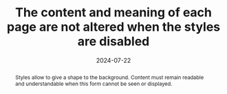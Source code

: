---
title: The content and meaning of each page are not altered when the styles are disabled
abstract: Styles allow to give a shape to the background. Content must remain readable and understandable when this form cannot be seen or displayed.
categories:
  - Presentation
agrege: O4178-E058
opquast: 4 178
indiceebook: "58"
description: "058"
before: "057"
weight: "58"
after: "059"
actif: "1"
layout: rules
date: 2024-07-22
tags:
  - accessibility
  - Usability
  - Readability
objectif:
  - Allow reader content to be understood if reader/reader software does not apply style sheets embedded in the digital book or if access mode is not visual.
  - Improve accessibility of content to readers with disabilities.
Meo:
  - "We will ensure that content in HTML files (i. e. Structure tags&nbsp;: h1, h2, p, and semantics&nbsp;: em, strong…), to present them in the same order and with the same sense with or without CSS formatting."
Controle:
  - Use ACE to check the logical structure of the content ("Structures" tab of the ACE report).
  - Make sure content stays readable, e.g. in the case of a transparent HTML image whose readability depends on the background color applied with the background-color property
epubcheck: null
ace: null
humancheck: true
ReadiumGoToolkit: null
Source:
  - Opquast
Referentiel:
  - "[Web Content Accessibility Guidelines (WCAG) 1.3.2 Meaningful Sequence (Level A)](https://www.w3.org/TR/WCAG22/#meaningful-sequence)"
steps:
  - design
  - Crafting
---